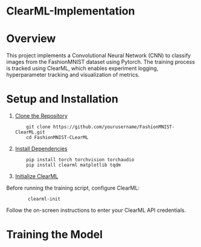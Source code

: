 # ClearML-Implementation

# Overview

This project implements a Convolutional Neural Network (CNN) to classify images from the FashionMNIST dataset using Pytorch. The training process is tracked using ClearML, which enables experiment logging, hyperparameter tracking and visualization of metrics.

# Setup and Installation

1. <ins> Clone the Repository </ins>

           git clone https://github.com/yourusername/FashionMNIST-ClearML.git
           cd FashionMNIST-CLearML

2. <ins> Install Dependencies </ins>

           pip install torch torchvision torchaudio
           pip install clearml matplotlib tqdm
   
4. <ins> Initialize ClearML </ins>

Before running the training script, configure ClearML:

            clearml-init

Follow the on-screen instructions to enter your ClearML API credentials.

# Training the Model
